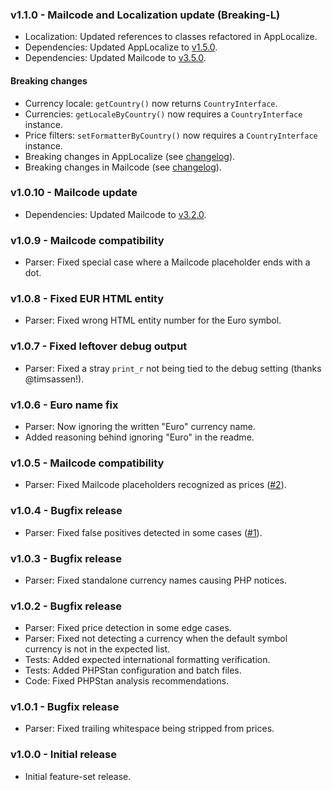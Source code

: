 ### v1.1.0 - Mailcode and Localization update (Breaking-L)
- Localization: Updated references to classes refactored in AppLocalize.
- Dependencies: Updated AppLocalize to [v1.5.0](https://github.com/Mistralys/application-localization/releases/tag/1.5.0).
- Dependencies: Updated Mailcode to [v3.5.0](https://github.com/Mistralys/mailcode/releases/tag/3.5.0).

#### Breaking changes

- Currency locale: `getCountry()` now returns `CountryInterface`.
- Currencies: `getLocaleByCountry()` now requires a `CountryInterface` instance.
- Price filters: `setFormatterByCountry()` now requires a `CountryInterface` instance.
- Breaking changes in AppLocalize (see [changelog](https://github.com/Mistralys/application-localization/releases/tag/1.5.0)).
- Breaking changes in Mailcode (see [changelog](https://github.com/Mistralys/mailcode/releases/tag/3.5.0)).

### v1.0.10 - Mailcode update
- Dependencies: Updated Mailcode to [v3.2.0](https://github.com/Mistralys/mailcode/releases/tag/3.2.0).

### v1.0.9 - Mailcode compatibility
- Parser: Fixed special case where a Mailcode placeholder ends with a dot.

### v1.0.8 - Fixed EUR HTML entity
- Parser: Fixed wrong HTML entity number for the Euro symbol.

### v1.0.7 - Fixed leftover debug output
- Parser: Fixed a stray `print_r` not being tied to the debug setting (thanks @timsassen!).

### v1.0.6 - Euro name fix
- Parser: Now ignoring the written "Euro" currency name.
- Added reasoning behind ignoring "Euro" in the readme.

### v1.0.5 - Mailcode compatibility
- Parser: Fixed Mailcode placeholders recognized as prices ([#2](https://github.com/Mistralys/currency-parser/issues/2)).

### v1.0.4 - Bugfix release
- Parser: Fixed false positives detected in some cases ([#1](https://github.com/Mistralys/currency-parser/issues/1)).

### v1.0.3 - Bugfix release
- Parser: Fixed standalone currency names causing PHP notices.

### v1.0.2 - Bugfix release
- Parser: Fixed price detection in some edge cases.
- Parser: Fixed not detecting a currency when the default symbol currency is not in the expected list.
- Tests: Added expected international formatting verification.
- Tests: Added PHPStan configuration and batch files.
- Code: Fixed PHPStan analysis recommendations.

### v1.0.1 - Bugfix release
- Parser: Fixed trailing whitespace being stripped from prices.

### v1.0.0 - Initial release
- Initial feature-set release.
